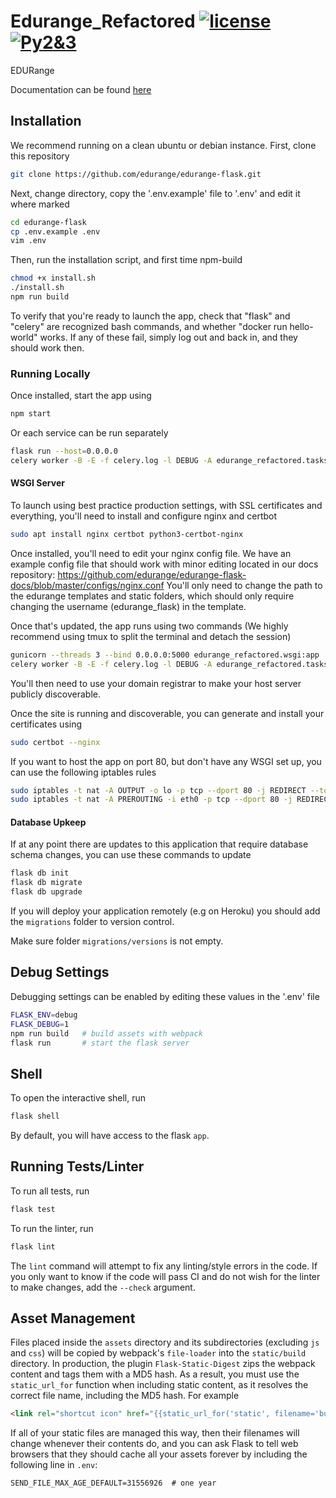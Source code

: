 # Edurange_Refactored [![license](https://img.shields.io/github/license/mashape/apistatus.svg?maxAge=2592000)](https://github.com/coojac09/edurange-flask/blob/master/LICENSE) [![Py2&3](https://img.shields.io/badge/Python-2%20%26%203-green.svg)]()

EDURange

Documentation can be found [here](https://github.com/edurange/edurange-flask-docs "EDURange Refactored Documentation")

## Installation
We recommend running on a clean ubuntu or debian instance.
First, clone this repository

```bash
git clone https://github.com/edurange/edurange-flask.git
```

Next, change directory, copy the '.env.example' file to '.env' and edit it where marked
```bash
cd edurange-flask
cp .env.example .env
vim .env
```

Then, run the installation script, and first time npm-build
```bash
chmod +x install.sh
./install.sh
npm run build
```
To verify that you're ready to launch the app, check that "flask" and "celery" are recognized bash commands, and whether "docker run hello-world" works.
If any of these fail, simply log out and back in, and they should work then. 

### Running Locally

Once installed, start the app using
```bash
npm start
```
Or each service can be run separately 
```bash
flask run --host=0.0.0.0
celery worker -B -E -f celery.log -l DEBUG -A edurange_refactored.tasks
```
#### WSGI Server

To launch using best practice production settings, with SSL certificates and everything, you'll need to install and configure nginx and certbot
```bash
sudo apt install nginx certbot python3-certbot-nginx
```
Once installed, you'll need to edit your nginx config file. 
We have an example config file that should work with minor editing located in our docs repository:
https://github.com/edurange/edurange-flask-docs/blob/master/configs/nginx.conf
You'll only need to change the path to the edurange templates and static folders, which should only require changing the username (edurange_flask) in the template. 

Once that's updated, the app runs using two commands (We highly recommend using tmux to split the terminal and detach the session)
```bash
gunicorn --threads 3 --bind 0.0.0.0:5000 edurange_refactored.wsgi:app
celery worker -B -E -f celery.log -l DEBUG -A edurange_refactored.tasks 
```

You'll then need to use your domain registrar to make your host server publicly discoverable.

Once the site is running and discoverable, you can generate and install your certificates using
```bash
sudo certbot --nginx
```

If you want to host the app on port 80, but don't have any WSGI set up, you can use the following iptables rules
```bash
sudo iptables -t nat -A OUTPUT -o lo -p tcp --dport 80 -j REDIRECT --to-port 5000
sudo iptables -t nat -A PREROUTING -i eth0 -p tcp --dport 80 -j REDIRECT --to-port 5000
```

#### Database Upkeep

If at any point there are updates to this application that require database schema changes, you can use these commands to update

```bash
flask db init
flask db migrate
flask db upgrade
```
If you will deploy your application remotely (e.g on Heroku) you should add the `migrations` folder to version control.

Make sure folder `migrations/versions` is not empty.

## Debug Settings

Debugging settings can be enabled by editing these values in the '.env' file

```bash
FLASK_ENV=debug
FLASK_DEBUG=1
npm run build   # build assets with webpack
flask run       # start the flask server
```

## Shell

To open the interactive shell, run

```bash
flask shell
```

By default, you will have access to the flask `app`.

## Running Tests/Linter

To run all tests, run

```bash
flask test
```

To run the linter, run

```bash
flask lint
```

The `lint` command will attempt to fix any linting/style errors in the code. If you only want to know if the code will pass CI and do not wish for the linter to make changes, add the `--check` argument.


## Asset Management

Files placed inside the `assets` directory and its subdirectories
(excluding `js` and `css`) will be copied by webpack's
`file-loader` into the `static/build` directory. In production, the plugin
`Flask-Static-Digest` zips the webpack content and tags them with a MD5 hash.
As a result, you must use the `static_url_for` function when including static content,
as it resolves the correct file name, including the MD5 hash.
For example

```html
<link rel="shortcut icon" href="{{static_url_for('static', filename='build/img/favicon.ico') }}">
```

If all of your static files are managed this way, then their filenames will change whenever their
contents do, and you can ask Flask to tell web browsers that they
should cache all your assets forever by including the following line
in ``.env``:

```text
SEND_FILE_MAX_AGE_DEFAULT=31556926  # one year
```
